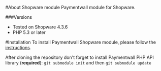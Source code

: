 #About Shopware module
Paymentwall module for Shopware.


###Versions
* Tested on Shopware 4.3.6
* PHP 5.3 or later

#Installation
To install Paymentwall Shopware module, please follow the [instructions](https://www.paymentwall.com/en/documentation/Boxbilling/****).

After cloning the repository don't forget to install Paymentwall PHP API library (**required**):
`git submodule init` and then `git submodule update`
